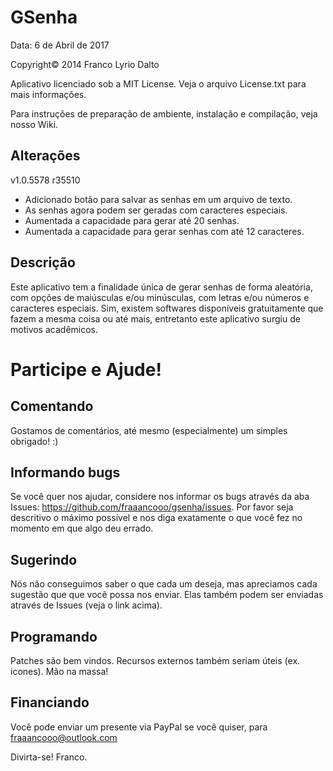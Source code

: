 # GSenha
Data: 6 de Abril de 2017

  Copyright© 2014 Franco Lyrio Dalto
  
  Aplicativo licenciado sob a MIT License. Veja o arquivo License.txt para mais informações.
  
  Para instruções de preparação de ambiente, instalação e compilação, veja nosso Wiki.


Alterações
----------
  
  v1.0.5578 r35510
  - Adicionado botão para salvar as senhas em um arquivo de texto.
  - As senhas agora podem ser geradas com caracteres especiais.
  - Aumentada a capacidade para gerar até 20 senhas.
  - Aumentada a capacidade para gerar senhas com até 12 caracteres.


Descrição
---------

  Este aplicativo tem a finalidade única de gerar senhas de forma aleatória, com
  opções de maiúsculas e/ou minúsculas, com letras e/ou números e caracteres
  especiais. Sim, existem softwares disponíveis gratuitamente que fazem a mesma
  coisa ou até mais, entretanto este aplicativo surgiu de motivos acadêmicos.


# Participe e Ajude!

  Comentando
  ----------
  
  Gostamos de comentários, até mesmo (especialmente) um simples obrigado! :)

  Informando bugs
  ---------------
  
  Se você quer nos ajudar, considere nos informar os bugs através da aba
  Issues: https://github.com/fraaancooo/gsenha/issues.
  Por favor seja descritivo o máximo possível e nos diga exatamente o que você fez
  no momento em que algo deu errado.
  
  Sugerindo
  ---------
  
  Nós não conseguimos saber o que cada um deseja, mas apreciamos cada sugestão que
  que você possa nos enviar. Elas também podem ser enviadas através de Issues
  (veja o link acima).

  Programando
  -----------
  
  Patches são bem vindos. Recursos externos também seriam úteis (ex. icones). Mão
  na massa!

  Financiando
  -----------
  
  Você pode enviar um presente via PayPal se você quiser, para
  fraaancooo@outlook.com

Divirta-se! Franco.
